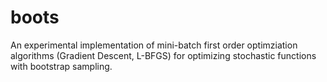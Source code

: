 # boots

An experimental implementation of mini-batch first order optimziation algorithms (Gradient Descent, L-BFGS) for optimizing stochastic functions with bootstrap sampling.
